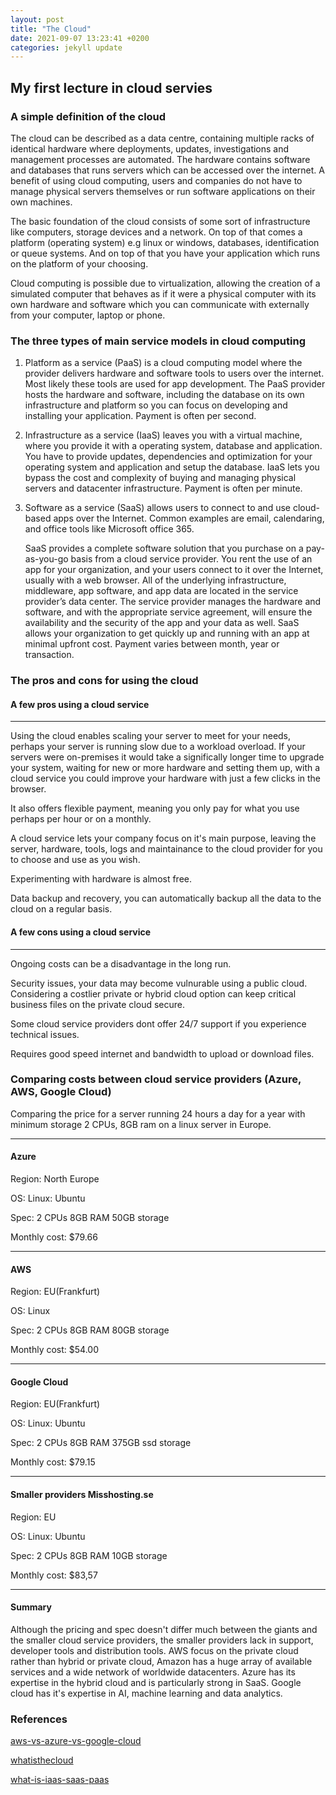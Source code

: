 ```yaml
---
layout: post
title: "The Cloud"
date: 2021-09-07 13:23:41 +0200
categories: jekyll update
---
```


## My first lecture in cloud servies

### A simple definition of the cloud

The cloud can be described as a data centre, containing multiple racks of identical hardware where deployments, updates, investigations and management processes are automated. The hardware contains software and databases that runs servers which can be accessed over the internet. A benefit of using cloud computing, users and companies do not have to manage physical servers themselves or run software applications on their own machines.

The basic foundation of the cloud consists of some sort of infrastructure like computers, storage devices and a network.
On top of that comes a platform (operating system) e.g linux or windows, databases, identification or queue systems.
And on top of that you have your application which runs on the platform of your choosing.

Cloud computing is possible due to virtualization, allowing the creation of a simulated computer that behaves as if it were a physical computer with its own hardware and software which you can communicate with externally from your computer, laptop or phone.

### The three types of main service models in cloud computing

1. Platform as a service (PaaS) is a cloud computing model where the provider delivers hardware and software tools to users over the internet.
   Most likely these tools are used for app development. The PaaS provider hosts the hardware and software, including the database on its own infrastructure and platform so you can focus on developing and installing your application. Payment is often per second.

2. Infrastructure as a service (IaaS) leaves you with a virtual machine, where you provide it with a operating system, database and application. You have to provide updates, dependencies and optimization for your operating system and application and setup the database. IaaS lets you bypass the cost and complexity of buying and managing physical servers and datacenter infrastructure. Payment is often per minute.

3. Software as a service (SaaS) allows users to connect to and use cloud-based apps over the Internet. Common examples are email, calendaring, and office tools like Microsoft office 365.

   SaaS provides a complete software solution that you purchase on a pay-as-you-go basis from a cloud service provider. You rent the use of an app for your organization, and your users connect to it over the Internet, usually with a web browser. All of the underlying infrastructure, middleware, app software, and app data are located in the service provider’s data center. The service provider manages the hardware and software, and with the appropriate service agreement, will ensure the availability and the security of the app and your data as well. SaaS allows your organization to get quickly up and running with an app at minimal upfront cost. Payment varies between month, year or transaction.

### The pros and cons for using the cloud

#### A few pros using a cloud service

---

Using the cloud enables scaling your server to meet for your needs, perhaps your server is running slow due to a workload overload. If your servers were on-premises it would take a significally longer time to upgrade your system, waiting for new or more hardware and setting them up, with a cloud service you could improve your hardware with just a few clicks in the browser.

It also offers flexible payment, meaning you only pay for what you use perhaps per hour or on a monthly.

A cloud service lets your company focus on it's main purpose, leaving the server, hardware, tools, logs and maintainance to the cloud provider for you to choose and use as you wish.

Experimenting with hardware is almost free.

Data backup and recovery, you can automatically backup all the data to the cloud on a regular basis.

#### A few cons using a cloud service

---

Ongoing costs can be a disadvantage in the long run.

Security issues, your data may become vulnurable using a public cloud. Considering a costlier private or hybrid cloud option can keep critical business files on the private cloud secure.

Some cloud service providers dont offer 24/7 support if you experience technical issues.

Requires good speed internet and bandwidth to upload or download files.

### Comparing costs between cloud service providers (Azure, AWS, Google Cloud)

Comparing the price for a server running 24 hours a day for a year with minimum storage 2 CPUs, 8GB ram on a linux server in Europe.

---

#### Azure

Region: North Europe

OS: Linux: Ubuntu

Spec: 2 CPUs 8GB RAM 50GB storage

Monthly cost: $79.66

---

#### AWS

Region: EU(Frankfurt)

OS: Linux

Spec: 2 CPUs 8GB RAM 80GB storage

Monthly cost: $54.00

---

#### Google Cloud

Region: EU(Frankfurt)

OS: Linux: Ubuntu

Spec: 2 CPUs 8GB RAM 375GB ssd storage

Monthly cost: $79.15

---

#### Smaller providers Misshosting.se

Region: EU

OS: Linux: Ubuntu

Spec: 2 CPUs 8GB RAM 10GB storage

Monthly cost: $83,57

---

#### Summary

Although the pricing and spec doesn't differ much between the giants and the smaller cloud service providers, the smaller providers lack in support, developer tools and distribution tools.
AWS focus on the private cloud rather than hybrid or private cloud, Amazon has a huge array of available services and a wide network of worldwide datacenters.
Azure has its expertise in the hybrid cloud and is particularly strong in SaaS.
Google cloud has it's expertise in AI, machine learning and data analytics.

### References

[aws-vs-azure-vs-google-cloud](https://www.datamation.com/cloud/aws-vs-azure-vs-google-cloud/)

[whatisthecloud](https://www.youtube.com/watch?v=BO6jvQ88ICQ)

[what-is-iaas-saas-paas](https://medium.com/@vanshvarshney_/what-is-iaas-vs-saas-vs-paas-and-xaas-whats-the-difference-examples-ceadeee146e6)
